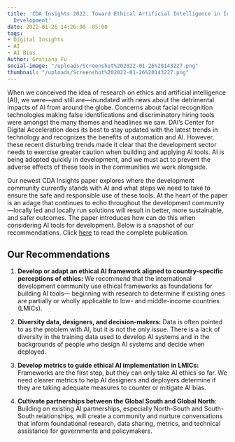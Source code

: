 ```yaml
---
title: 'CDA Insights 2022: Toward Ethical Artificial Intelligence in International
  Development'
date: 2022-01-26 14:26:00 -05:00
tags:
- Digital Insights
- AI
- AI Bias
Author: Gratiana Fu
social-image: "/uploads/Screenshot%202022-01-26%20143227.png"
thumbnail: "/uploads/Screenshot%202022-01-26%20143227.png"
---
```


When we conceived the idea of research on ethics and artificial intelligence (AI), we were—and still are—inundated with news about the detrimental impacts of AI from around the globe. Concerns about facial recognition technologies making false identifications and discriminatory hiring tools were amongst the many themes and headlines we saw. DAI’s Center for Digital Acceleration does its best to stay updated with the latest trends in technology and recognizes the benefits of automation and AI. However, these recent disturbing trends made it clear that the development sector needs to exercise greater caution when building and applying AI tools. AI is being adopted quickly in development, and we must act to prevent the adverse effects of these tools in the communities we work alongside.

<!--more-->

Our newest CDA Insights paper explores where the development community currently stands with AI and what steps we need to take to ensure the safe and responsible use of these tools. At the heart of the paper is an adage that continues to echo throughout the development community—locally led and locally run solutions will result in better, more sustainable, and safer outcomes. The paper introduces how can do this when considering AI tools for development. Below is a snapshot of our recommendations. Click [here](https://www.dai.com/uploads/ethical-ai.pdf) to read the complete publication.

## Our Recommendations

1. **Develop or adapt an ethical AI framework aligned to country-specific perceptions of ethics:** We recommend that the international development community use ethical frameworks as foundations for building AI tools— beginning with research to determine if existing ones are partially or wholly applicable to low- and middle-income countries (LMICs).

1. **Diversity data, designers, and decision-makers:** Data is often pointed to as the problem with AI, but it is not the only issue. There is a lack of diversity in the training data used to develop AI systems and in the backgrounds of people who design AI systems and decide when deployed.

1. **Develop metrics to guide ethical AI implementation in LMICs:** Frameworks are the first step, but they can only take AI ethics so far. We need clearer metrics to help AI designers and deployers determine if they are taking adequate measures to counter or mitigate AI bias.

1. **Cultivate partnerships between the Global South and Global North**: Building on existing AI partnerships, especially North-South and South-South relationships, will create a community and nurture conversations that inform foundational research, data sharing, metrics, and technical assistance for governments and policymakers.
